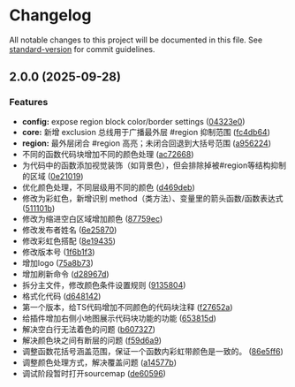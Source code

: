 # Changelog

All notable changes to this project will be documented in this file. See [standard-version](https://github.com/conventional-changelog/standard-version) for commit guidelines.

## 2.0.0 (2025-09-28)


### Features

* **config:** expose region block color/border settings ([04323e0](https://github.com/DianaLeoTang/PrismJSX/commit/04323e05c7b4b30b8204377656bd42941abc33cb))
* **core:** 新增 exclusion 总线用于广播最外层 #region 抑制范围 ([fc4db64](https://github.com/DianaLeoTang/PrismJSX/commit/fc4db646cb8b965af963a5529b43e639c619baba))
* **region:** 最外层闭合 #region 高亮；未闭合回退到大括号范围 ([a956224](https://github.com/DianaLeoTang/PrismJSX/commit/a956224ed8c0ed223a5a0f40796f1c3552a708ea))
* 不同的函数代码块增加不同的颜色处理 ([ac72668](https://github.com/DianaLeoTang/PrismJSX/commit/ac726689d9e71721aa0096b0c0547952163c7185))
* 为代码中的函数添加视觉装饰（如背景色），但会排除掉被#region等结构抑制的区域 ([0e21019](https://github.com/DianaLeoTang/PrismJSX/commit/0e210195f6f20c875dedafd3280898146e874867))
* 优化颜色处理，不同层级用不同的颜色 ([d469deb](https://github.com/DianaLeoTang/PrismJSX/commit/d469debb9aa7243d8621c0ec40eef5a1218c0d0a))
* 修改为彩虹色，新增识别 method（类方法）、变量里的箭头函数/函数表达式 ([511101b](https://github.com/DianaLeoTang/PrismJSX/commit/511101bb038f72d48f526f3baeeff958a8413ce4))
* 修改为缩进空白区域增加颜色 ([87759ec](https://github.com/DianaLeoTang/PrismJSX/commit/87759ec8ba214f26e2c840fe5ff7c01fbef032c4))
* 修改发布者姓名 ([6e25870](https://github.com/DianaLeoTang/PrismJSX/commit/6e2587056a0d35a668128a19a77d3e5788e9d4cb))
* 修改彩虹色搭配 ([8e19435](https://github.com/DianaLeoTang/PrismJSX/commit/8e1943578e74e27169d52d155cbe36998155110f))
* 修改版本号 ([1f6b1f3](https://github.com/DianaLeoTang/PrismJSX/commit/1f6b1f3f5f317bc68e7c35b800be0ffd54a5a90d))
* 增加logo ([75a8b73](https://github.com/DianaLeoTang/PrismJSX/commit/75a8b73963847834cc6026177508d1a807b0238b))
* 增加刷新命令 ([d28967d](https://github.com/DianaLeoTang/PrismJSX/commit/d28967df5322d7955bf4253e63611a65a0a155f3))
* 拆分主文件，修改颜色条件设置规则 ([9135804](https://github.com/DianaLeoTang/PrismJSX/commit/9135804c6cc92fd1a97a9a3b4f341a2f3c65c746))
* 格式化代码 ([d648142](https://github.com/DianaLeoTang/PrismJSX/commit/d648142d53e3a6634f1e09809882ec06a5f3bf28))
* 第一个版本，给TS代码增加不同颜色的代码块注释 ([f27652a](https://github.com/DianaLeoTang/PrismJSX/commit/f27652a0b945226b51285524792229c0884b30d2))
* 给插件增加右侧小地图展示代码块功能的功能 ([653815d](https://github.com/DianaLeoTang/PrismJSX/commit/653815d95091328cd38e04c784beae60613bd2b8))
* 解决空白行无法着色的问题 ([b607327](https://github.com/DianaLeoTang/PrismJSX/commit/b6073275b7ab32372238339367db8f2975ca3d81))
* 解决颜色块之间有断层的问题 ([f59d6a9](https://github.com/DianaLeoTang/PrismJSX/commit/f59d6a929a380f994ec1ec88643963abaf4c0c17))
* 调整函数花括号涵盖范围，保证一个函数内彩虹带颜色是一致的。 ([86e5ff6](https://github.com/DianaLeoTang/PrismJSX/commit/86e5ff6215da58c9f853c4eb17aa5c41a218a3b1))
* 调整颜色处理方式，解决覆盖问题 ([a14577b](https://github.com/DianaLeoTang/PrismJSX/commit/a14577baec1a648efc68ef6aa1afa16427c903ee))
* 调试阶段暂时打开sourcemap ([de60596](https://github.com/DianaLeoTang/PrismJSX/commit/de605964e9b2aea9d6d7345058f43ec9873ef5de))
